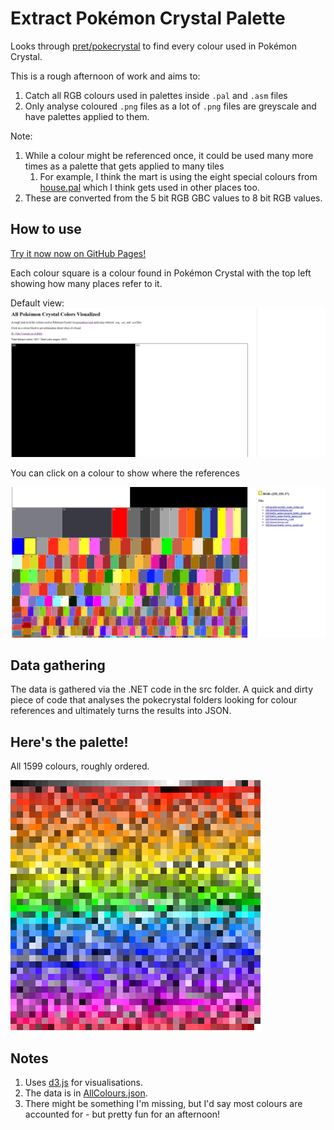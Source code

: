 # Extract Pokémon Crystal Palette

Looks through [pret/pokecrystal](https://github.com/pret/pokecrystal) to find every colour used in Pokémon Crystal.

This is a rough afternoon of work and aims to:
1. Catch all RGB colours used in palettes inside `.pal` and `.asm` files
1. Only analyse coloured `.png` files as a lot of `.png` files are greyscale and have palettes applied to them.

Note:
1. While a colour might be referenced once, it could be used many more times as a palette that gets applied to many tiles
	1. For example, I think the mart is using the eight special colours from [house.pal](https://github.com/pret/pokecrystal/blob/master/gfx/tilesets/house.pal) which I think gets used in other places too.
1. These are converted from the 5 bit RGB GBC values to 8 bit RGB values.

## How to use

[Try it now now on GitHub Pages!](https://nikouu.github.io/Extract-Pokemon-Crystal-palette/)

Each colour square is a colour found in Pokémon Crystal with the top left showing how many places refer to it. 

Default view:
![Screenshot1](img/Screenshot1.jpg)

You can click on a colour to show where the references

![Screenshot2](img/Screenshot2.jpg)

## Data gathering

The data is gathered via the .NET code in the src folder. A quick and dirty piece of code that analyses the pokecrystal folders looking for colour references and ultimately turns the results into JSON.

## Here's the palette!

All 1599 colours, roughly ordered.

![palette](img/CrystalPalette-export.png)

## Notes

1. Uses [d3.js](https://d3js.org/) for visualisations.
1. The data is in [AllColours.json](AllColours.json).
1. There might be something I'm missing, but I'd say most colours are accounted for - but pretty fun for an afternoon!